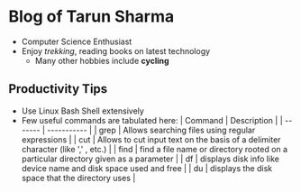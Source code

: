 # Blog of Tarun Sharma

 - Computer Science Enthusiast
 - Enjoy *trekking*, reading books on latest technology
   - Many other hobbies include **cycling**

## Productivity Tips

 - Use Linux Bash Shell extensively
 - Few useful commands are tabulated here:
   | Command | Description |
   | ------- | ----------- |
   | grep | Allows searching files using regular expressions |
   | cut | Allows to cut input text on the basis of a delimiter character (like ',' , etc.) |
   | find | find a file name or directory rooted on a particular directory given as a parameter |
   | df | displays disk info like device name and disk space used and free |
   | du | displays the disk space that the directory uses |
